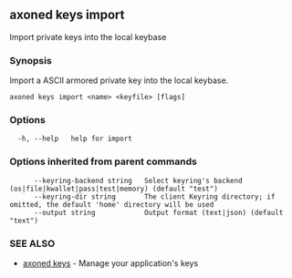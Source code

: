 ## axoned keys import

Import private keys into the local keybase

### Synopsis

Import a ASCII armored private key into the local keybase.

```
axoned keys import <name> <keyfile> [flags]
```

### Options

```
  -h, --help   help for import
```

### Options inherited from parent commands

```
      --keyring-backend string   Select keyring's backend (os|file|kwallet|pass|test|memory) (default "test")
      --keyring-dir string       The client Keyring directory; if omitted, the default 'home' directory will be used
      --output string            Output format (text|json) (default "text")
```

### SEE ALSO

* [axoned keys](axoned_keys.md)	 - Manage your application's keys
